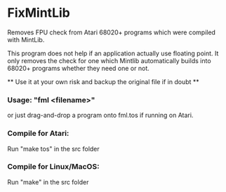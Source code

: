 # FixMintLib
Removes FPU check from Atari 68020+ programs which were compiled with MintLib.

This program does not help if an application actually use floating point. It only removes the check for one which Mintlib automatically builds into 68020+ programs whether they need one or not.

** Use it at your own risk and backup the original file if in doubt **

### Usage: "fml \<filename\>"
or just drag-and-drop a program onto fml.tos if running on Atari.

### Compile for Atari:
Run "make tos" in the src folder

### Compile for Linux/MacOS:
Run "make" in the src folder
